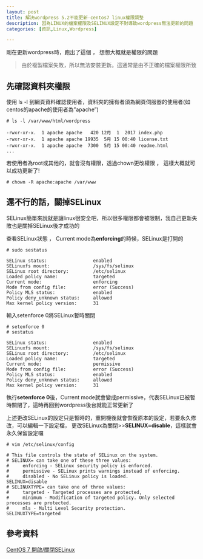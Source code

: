 ```yaml
---
layout: post
title: 解決wordpress 5.2不能更新-centos7 linux權限調整
description: 因為LINUX的檔案權限及SELINUX設定不對導致wordpress無法更新的問題
categories: [資訊,Linux,Wordpress]

---
```


剛在更新wordpress時，跑出了這個 ， 想想大概就是權限的問題

> 由於複製檔案失敗，所以無法安裝更新。這通常是由不正確的檔案權限所致

<!--more-->

## 先確認資料夾權限

使用 ls -l 到網頁資料確認使用者，資料夾的擁有者須為網頁伺服器的使用者(如centos的apache的使用者為”apache”)

```
# ls -l /var/www/html/wordpress

-rwxr-xr-x.  1 apache apache   420 12月  1  2017 index.php
-rwxr-xr-x.  1 apache apache 19935  5月 15 00:40 license.txt
-rwxr-xr-x.  1 apache apache  7300  5月 15 00:40 readme.html
...
```

若使用者為root或其他的，就會沒有權限，透過chown更改權限 ， 這樣大概就可以成功更新了!

```
# chown -R apache:apache /var/www
```

## 還不行的話，關掉SELinux

SELinux簡單來說就是讓linux很安全吧，所以很多權限都會被限制，我自己更新失敗也是關掉SELinux後才成功的

查看SELinux狀態 ， Current mode為**enforcing**的時候，SELinux是打開的

```
# sudo sestatus

SELinux status:                 enabled
SELinuxfs mount:                /sys/fs/selinux
SELinux root directory:         /etc/selinux
Loaded policy name:             targeted
Current mode:                   enforcing
Mode from config file:          error (Success)
Policy MLS status:              enabled
Policy deny_unknown status:     allowed
Max kernel policy version:      31
```

輸入setenforce 0將SELinux暫時關閉

```
# setenforce 0
# sestatus

SELinux status:                 enabled
SELinuxfs mount:                /sys/fs/selinux
SELinux root directory:         /etc/selinux
Loaded policy name:             targeted
Current mode:                   permissive
Mode from config file:          error (Success)
Policy MLS status:              enabled
Policy deny_unknown status:     allowed
Max kernel policy version:      31
```

執行**setenforce 0**後，Current mode就會變成permissive，代表SELinux已被暫時關閉了，這時再回到wordpress後台就能正常更新了

上述更改SELinux的設定只是暫時的，重開機後就會恢復原本的設定，若要永久修改，可以編輯一下設定檔， 更改SELinux為關閉>>**SELINUX=disable**，這樣就會永久保留設定囉

```
# vim /etc/selinux/config

# This file controls the state of SELinux on the system.
# SELINUX= can take one of these three values:
#     enforcing - SELinux security policy is enforced.
#     permissive - SELinux prints warnings instead of enforcing.
#     disabled - No SELinux policy is loaded.
SELINUX=disable
# SELINUXTYPE= can take one of three values:
#     targeted - Targeted processes are protected,
#     minimum - Modification of targeted policy. Only selected processes are protected. 
#     mls - Multi Level Security protection.
SELINUXTYPE=targeted
```

## 參考資料

[CentOS 7 開啟/關閉SELinux](https://www.brilliantcode.net/145/centos-7-check-selinux-status-enabled-or-not/)